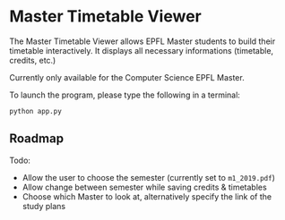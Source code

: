 # Master Timetable Viewer

The Master Timetable Viewer allows EPFL Master students to build their timetable interactively.
It displays all necessary informations (timetable, credits, etc.)

Currently only available for the Computer Science EPFL Master.

To launch the program, please type the following in a terminal:

    python app.py

## Roadmap

Todo:

* Allow the user to choose the semester (currently set to `m1_2019.pdf`)
* Allow change between semester while saving credits & timetables
* Choose which Master to look at, alternatively specify the link of the study plans
